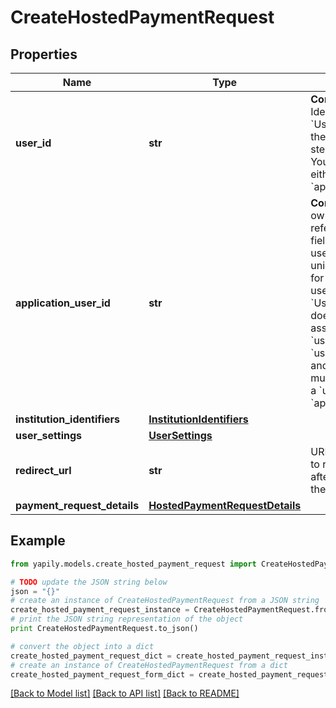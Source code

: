 # CreateHostedPaymentRequest


## Properties
Name | Type | Description | Notes
------------ | ------------- | ------------- | -------------
**user_id** | **str** | __Conditional__. Yapily Identifier for the &#x60;User&#x60; returned by the create user step POST /users. You must provide either a &#x60;userId&#x60; or &#x60;applicationUserId&#x60;. | [optional] 
**application_user_id** | **str** | __Conditional__. Your own &#x60;User&#x60; reference. This field allows you to use your own unique references for individual users. Where the &#x60;User&#x60; reference doesn&#39;t have an associated Yapily &#x60;userId&#x60;, a new &#x60;userId&#x60; is created and linked to it. You must provide either a &#x60;userId&#x60; or &#x60;applicationUserId&#x60;. | [optional] 
**institution_identifiers** | [**InstitutionIdentifiers**](InstitutionIdentifiers.md) |  | 
**user_settings** | [**UserSettings**](UserSettings.md) |  | [optional] 
**redirect_url** | **str** | URL of your server to redirect the user after completion of the payment flow. | 
**payment_request_details** | [**HostedPaymentRequestDetails**](HostedPaymentRequestDetails.md) |  | 

## Example

```python
from yapily.models.create_hosted_payment_request import CreateHostedPaymentRequest

# TODO update the JSON string below
json = "{}"
# create an instance of CreateHostedPaymentRequest from a JSON string
create_hosted_payment_request_instance = CreateHostedPaymentRequest.from_json(json)
# print the JSON string representation of the object
print CreateHostedPaymentRequest.to_json()

# convert the object into a dict
create_hosted_payment_request_dict = create_hosted_payment_request_instance.to_dict()
# create an instance of CreateHostedPaymentRequest from a dict
create_hosted_payment_request_form_dict = create_hosted_payment_request.from_dict(create_hosted_payment_request_dict)
```
[[Back to Model list]](../README.md#documentation-for-models) [[Back to API list]](../README.md#documentation-for-api-endpoints) [[Back to README]](../README.md)


